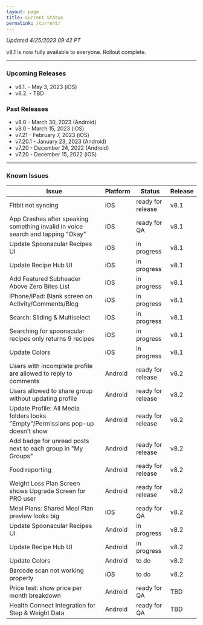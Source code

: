 ```yaml
---
layout: page
title: Current Status
permalink: /current/
---
```


_Updated 4/25/2023 09:42 PT_

v8.1 is now fully available to everyone. Rollout complete.


***

### Upcoming Releases
- v8.1.   - May 3, 2023 (iOS)
- v8.2.   - TBD
 
### Past Releases
- v8.0    - March 30, 2023 (Android)
- v8.0    - March 15, 2023 (iOS)
- v7.21   - February 7, 2023 (iOS)
- v7.20.1 - January 23, 2023 (Android)
- v7.20   - December 24, 2022 (Android)
- v7.20   - December 15, 2022 (iOS)


***

### Known Issues

|Issue                          |Platform   | Status    | Release           |
| ---                           | ---       | ---       | ---               |
|Fitbit not syncing|iOS |ready for release| v8.1|
|App Crashes after speaking something invalid in voice search and tapping "Okay" |iOS |ready for QA | v8.1|
|Update Spoonacular Recipes UI |iOS |in progress | v8.1|
|Update Recipe Hub UI |iOS |in progress | v8.1|
|Add Featured Subheader Above Zero Bites List |iOS |in progress | v8.1|
|iPhone/iPad: Blank screen on Activity/Comments/Blog |iOS |in progress | v8.1|
|Search: Sliding & Multiselect|iOS |in progress | v8.1|
|Searching for spoonacular recipes only returns 9 recipes|iOS |in progress| v8.1|
|Update Colors|iOS |in progress | v8.1|
|Users with incomplete profile are allowed to reply to comments |Android|ready for release| v8.2|
|Users allowed to share group without updating profile |Android|ready for release| v8.2|
|Update Profile: All Media folders looks "Empty"/Permissions pop-up doesn't show |Android|ready for release| v8.2|
|Add badge for unread posts next to each group in "My Groups" |Android|ready for release| v8.2|
|Food reporting|Android |ready for release| v8.2|
|Weight Loss Plan Screen shows Upgrade Screen for PRO user |Android |ready for release| v8.2|
|Meal Plans: Shared Meal Plan preview looks big |iOS |ready for QA| v8.2|
|Update Spoonacular Recipes UI |Android |in progress | v8.2|
|Update Recipe Hub UI |Android |in progress | v8.2|
|Update Colors|Android |to do | v8.2|
|Barcode scan not working properly|iOS |to do | v8.2|
|Price test: show price per month breakdown|Android |ready for QA| TBD|
|Health Connect Integration for Step & Weight Data |Android|ready for QA| TBD|

